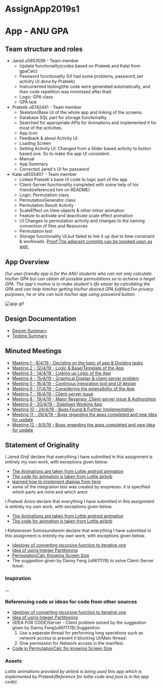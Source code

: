 # AssignApp2019s1
# App - ANU GPA

## Team structure and roles 
+ Jared u5953599 - Team member 
   + Update functionality(codes based on Prateek and Kalai from gpaCalc)
   + Password functionality (UI had some problems, password_set activity UI done by Prateek)
   + Instrumented testing(the code were generated automatically, and then code repetition  was minimised   after that)
   + Logic: GPA class  
   + GPA test 
+ Prateek u6742441 - Team member
   + Skeleton/Base UI of the whole app and linking of the screens. 
   + Database SQL part for storage functionality.
   + Searched for appropriate APIs for Animations and implemented it for most of the activities.
   + App Icon 
   + Feedback & about Activity UI.
   + Loading Screen 
   + Setting Activity UI:
     Changed from a Slider based activity to button based one. So to make the app UI consistent.
   + Manual
   + App Summary
   + Corrected Jared's UI for password
+ Kalai u6555407 - Team member
   + Linked Prateek's base UI code to logic part of the app
   + Client-Server functionality completed with some help of his friend(referenced him on README)
   + Logic: Permutation class
   + PermutationGenerator class
   + Permutation Result  Activity 
   + ScaleEffect on View objects  & other minor animation
   + Feature to activate and deactivate scale effect animation 
   + UI Changes to permutation activity and  changes to the naming convention of files and Resources
   + Permutation test
   + Storage functionality UI,but failed to link it up due to time constraint & workloads. [Proof;The adjacent commits can be loooked upon as well.](https://gitlab.cecs.anu.edu.au/u6555407/assignapp2019s1/commit/e47c4793dd80cba563410a92ff906df163b1908a)

## App Overview 

_Our user-friendly app is for the ANU students who can not only calculate his/her GPA but can obtain all possible permutations so to achieve a target GPA. The app's motive is_
_to make student's life easier by calculating the GPA and can help him/her getting his/her desired GPA fulfilled.For privacy purposes, he or she can lock his/her app using password button._ <br>

<img src="../Resources/AppGif.gif" alt="app gif" align="middle"> 


## Design Documentation 
+ [Design Summary](../Resources/DesignSummary.md)
+ [Testing Summary](../Resources/TestingSummary.md)

## Minuted Meetings
+ [Meeting 1 - 8/4/19 - Deciding on the topic of app & Dividing tasks](../Resources/Meeting1.md)
+ [Meeting 2 - 12/4/19 - Logic & Base/Template of the App](../Resources/Meeting2.md)
+ [Meeting 3 - 14/4/19 - Linking up Logic of the App](../Resources/Meeting3.md)
+ [Meeting 4 - 15/4/19 - Graphical Display & client-server problem](../Resources/Meeting4.md)
+ [Meeting 5 - 16/4/19 - Continous Integration tool and UI design](../Resources/Meeting5.md)
+ [Meeting 6 - 17/4/19 - Considering the extensibility of the App](../Resources/Meeting6.md)
+ [Meeting 7 - 18/4/19 - Client-server issue](../Resources/Meeting7.md)
+ [Meeting 8 - 19/4/19 - Major Revamps ,Client-server issue & Authorships](../Resources/Meeting8.md)
+ [Meeting 9 - 20/4/19 - Stablised Working App](../Resources/Meeting9.md)
+ [Meeting 10 - 24/4/19 - Bugs Found & Further Implementation](../Resources/Meeting10.md)
+ [Meeting 11 - 29/4/19 - Bugs regarding the apps completed and  new idea for update](../Resources/Meeting11.md)
+ [Meeting 12 - 8/5/19 - Bugs regarding the apps completed and  new idea for update](../Resources/Meeting12.md)


## Statement of Originality

I _Jared Graf_ declare that everything I have submitted in this
assignment is entirely my own work, with exceptions given below.
+ [The Animations are taken from Lottie android animation](https://lottiefiles.com/)
+ [The code for animation is taken from Lottie airbnb](https://airbnb.io/lottie/#/android)
+ [learned how to implement dialogs from here](https://developer.android.com/guide/topics/ui/dialogs.html)
+ some of the integration test was created by esspresso. it is specified which parts are mine and which arent

I _Prateek Arora_ declare that everything I have submitted in this
assignment is entirely my own work, with exceptions given below.
+ [The Animations are taken from Lottie android animation](https://lottiefiles.com/)
+ [The code for animation is taken from Lottie airbnb](https://airbnb.io/lottie/#/android)

I _Kalaiarasan Somasundaram_ declare that everything I have submitted in this
assignment is entirely my own work, with exceptions given below.
+ [Ideology of converting recursive function to iterative one](https://stackoverflow.com/questions/159590/way-to-go-from-recursion-to-iteration)
+ [Idea of using Integer Partitioning](https://stackoverflow.com/questions/7331093/getting-all-possible-sums-that-add-up-to-a-given-number)
+ [PermutationCalc Knowing Screen Size](https://stackoverflow.com/questions/4743116/get-screen-width-and-height-in-android)
+ The suggestion given by Danny Feng (u6611178) to solve Client-Server Issue.

### Inspiration

__

### Referencing code or ideas for code from other sources
+ [Ideology of converting recursive function to iterative one](https://stackoverflow.com/questions/159590/way-to-go-from-recursion-to-iteration) 
+ [Idea of using Integer Partitioning](https://stackoverflow.com/questions/7331093/getting-all-possible-sums-that-add-up-to-a-given-number)
+ (IDEA FOR CODE)Server - Client problem solved by the suggestion given by Danny Feng(u6611178);Suggestion: <br>
  1. Use a seperate thread for performing long operations such as network access
     to prevent it blocking UI/Main thread.
  2. Give permission for Network access in the manifest. <br>
+ [Code in PermutationCalc for knowing Screen Size](https://stackoverflow.com/questions/4743116/get-screen-width-and-height-in-android)


### Assets 

_Lottie animations provided by airbnb is being used this app which is implemented by Prateek(Reference for lottie code and json is in the app code)._

